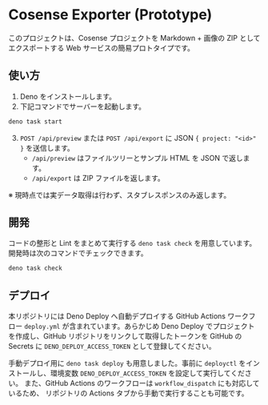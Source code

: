# Cosense Exporter (Prototype)

このプロジェクトは、Cosense プロジェクトを Markdown + 画像の ZIP
としてエクスポートする Web サービスの簡易プロトタイプです。

## 使い方

1. Deno をインストールします。
2. 下記コマンドでサーバーを起動します。

```bash
deno task start
```

3. `POST /api/preview` または `POST /api/export` に JSON `{ project: "<id>" }`
   を送信します。
   - `/api/preview` はファイルツリーとサンプル HTML を JSON で返します。
   - `/api/export` は ZIP ファイルを返します。

※ 現時点では実データ取得は行わず、スタブレスポンスのみ返します。

## 開発

コードの整形と Lint をまとめて実行する `deno task check` を用意しています。
開発時は次のコマンドでチェックできます。

```bash
deno task check
```

## デプロイ

本リポジトリには Deno Deploy へ自動デプロイする GitHub Actions ワークフロー
`deploy.yml` が含まれています。あらかじめ Deno Deploy
でプロジェクトを作成し、GitHub リポジトリをリンクして取得したトークンを GitHub
の Secrets に `DENO_DEPLOY_ACCESS_TOKEN` として登録してください。

手動デプロイ用に `deno task deploy` も用意しました。事前に `deployctl`
をインストールし、環境変数 `DENO_DEPLOY_ACCESS_TOKEN`
を設定して実行してください。 また、GitHub Actions のワークフローは
`workflow_dispatch` にも対応しているため、 リポジトリの Actions
タブから手動で実行することも可能です。